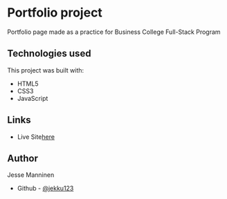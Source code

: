 # Portfolio project

Portfolio page made as a practice for Business College Full-Stack Program

## Technologies used

This project was built with:

- HTML5
- CSS3
- JavaScript

## Links

- Live Site[here](https://public.bc.fi/s2300101/Portfolio)

## Author

Jesse Manninen

- Github - [@jekku123](https://github.com/jekku123)
